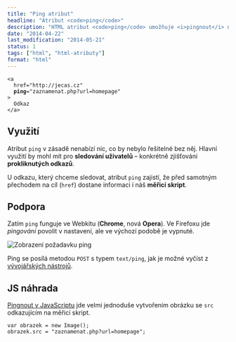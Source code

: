 ```yaml
---
title: "Ping atribut"
headline: "Atribut <code>ping</code>"
description: "HTML atribut <code>ping</code> umožňuje <i>pingnout</i> nějakou další stránku při prokliknutí odkazu."
date: "2014-04-22"
last_modification: "2014-05-21"
status: 1
tags: ["html", "html-atributy"]
format: "html"
---
```


<pre><code>&lt;a 
  href="http://jecas.cz"
  <b>ping</b>="zaznamenat.php?url=homepage"
>
  Odkaz
&lt;/a></code></pre>

<h2 id="vyuziti">Využití</h2>

<p>Atribut <code>ping</code> v zásadě nenabízí nic, co by nebylo řešitelné bez něj. Hlavní využití by mohl mít pro <b>sledování uživatelů</b> – konkrétně zjišťování <b>prokliknutých odkazů</b>.</p>

<p>U odkazu, který chceme sledovat, atribut <code>ping</code> zajistí, že před samotným přechodem na cíl (<code>href</code>) dostane informaci i náš <b>měřicí skript</b>.</p>


<h2 id="podpora">Podpora</h2>

<p>Zatím <code>ping</code> funguje ve Webkitu (<b>Chrome</b>, nová <b>Opera</b>). Ve Firefoxu jde <i>pingování</i> povolit v nastavení, ale ve výchozí podobě je vypnuté.</p>

<p><img src="/files/html-ping/ping.png" alt="Zobrazení požadavku ping" class="border"></p>

<p>Ping se posílá metodou <code>POST</code> s typem <code>text/ping</code>, jak je možné vyčíst z <a href="/vyvojarske-nastroje">vývojářských nástrojů</a>.</p>

<h2 id="js">JS náhrada</h2>

<p><a href="/ajax#pingnout">Pingnout v JavaScriptu</a> jde velmi jednoduše vytvořením obrázku se <code>src</code> odkazujícím na měřicí skript.</p>

<pre><code>var obrazek = new Image();
obrazek.src = "zaznamenat.php?url=homepage";</code></pre>